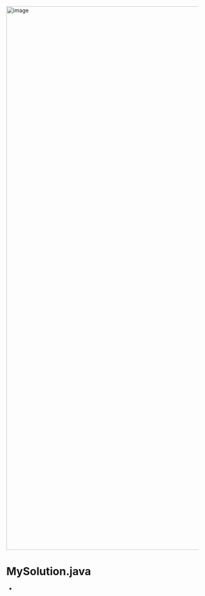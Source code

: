 <img width="1420" alt="image" src="https://user-images.githubusercontent.com/48542327/93853199-64b1a080-fcee-11ea-960d-1f43d03f9015.png">

# MySolution.java
* 
